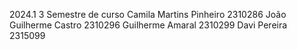 2024.1 
3 Semestre de curso 
Camila Martins Pinheiro 2310286
João Guilherme Castro   2310296
Guilherme Amaral        2310299
Davi Pereira            2315099
